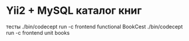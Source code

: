 # Yii2 + MySQL каталог книг

тесты
./bin/codecept run -c frontend functional BookCest
./bin/codecept run -c frontend unit books

